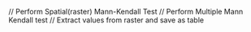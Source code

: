 // Perform Spatial(raster) Mann-Kendall Test
// Perform Multiple Mann Kendall test
// Extract values from raster and save as table
